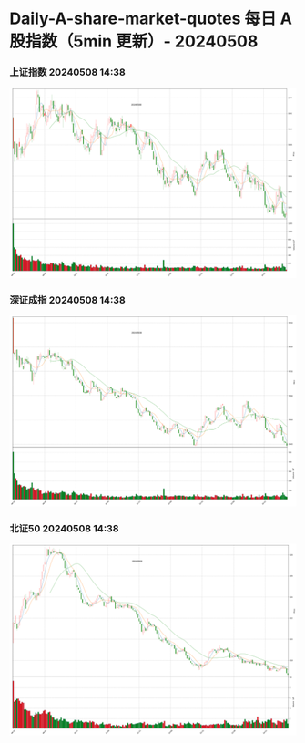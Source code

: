 
# Daily-A-share-market-quotes 每日 A 股指数（5min 更新）- 20240508

### 上证指数 20240508 14:38
![](./fig/2024/5/20240508-sh000001.png)

### 深证成指 20240508 14:38
![](./fig/2024/5/20240508-sz399001.png)

### 北证50 20240508 14:38
![](./fig/2024/5/20240508-bj899050.png)
